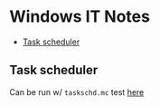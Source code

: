 # Windows IT Notes

- [Task scheduler](##task-scheduler)

## Task scheduler
Can be run w/ `taskschd.mc`
test [here](#Task-scheduler)

